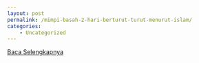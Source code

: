 ```yaml
---
layout: post
permalink: /mimpi-basah-2-hari-berturut-turut-menurut-islam/
categories:
    - Uncategorized
---
```


[Baca Selengkapnya](/01)